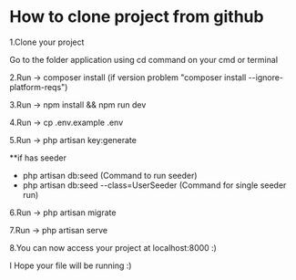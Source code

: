 # How to clone project from github
1.Clone your project

Go to the folder application using cd command on your cmd or terminal

2.Run -> composer install  (if version problem "composer install --ignore-platform-reqs")

3.Run -> npm install && npm run dev

4.Run -> cp .env.example .env

5.Run -> php artisan key:generate

**if has seeder

  * php artisan db:seed  (Command to run seeder)
  * php artisan db:seed --class=UserSeeder  (Command for single seeder run)

6.Run -> php artisan migrate

7.Run -> php artisan serve

8.You can now access your project at localhost:8000 :)

I Hope your file will be running :)
